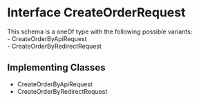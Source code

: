 

# Interface CreateOrderRequest

This schema is a oneOf type with the following possible variants:<br> - CreateOrderByApiRequest<br> - CreateOrderByRedirectRequest<br> 
## Implementing Classes

* CreateOrderByApiRequest
* CreateOrderByRedirectRequest


